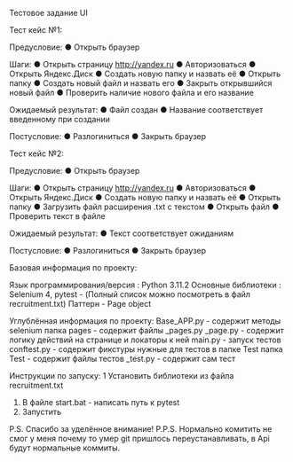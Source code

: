 Тестовое задание UI

Тест кейс №1:

Предусловие:
● Открыть браузер

Шаги:
● Открыть страницу http://yandex.ru
● Авторизоваться
● Открыть Яндекс.Диск
● Создать новую папку и назвать её
● Открыть папку
● Создать новый файл и назвать его
● Закрыть открывшийся новый файл
● Проверить наличие нового файла и его название

Ожидаемый результат:
● Файл создан
● Название соответствует введенному при создании

Постусловие:
● Разлогиниться
● Закрыть браузер

Тест кейс №2:

Предусловие:
● Открыть браузер

Шаги:
● Открыть страницу http://yandex.ru
● Авторизоваться
● Открыть Яндекс.Диск
● Создать новую папку и назвать её
● Открыть папку
● Загрузить файл расширения .txt с текстом
● Открыть файл
● Проверить текст в файле

Ожидаемый результат:
● Текст соответствует ожиданиям

Постусловие:
● Разлогиниться
● Закрыть браузер

Базовая информация по проекту:

Язык программирования/версия : Python 3.11.2
Основные библиотеки : Selenium 4, pytest - (Полный список можно посмотреть в файл recruitment.txt)
Паттерн - Page object

Углублённая информация по проекту:
Base_APP.py - содержит методы selenium 
папка pages - содержит файлы _pages.py
_page.py -  содержит логику действий на странице и локаторы к ней
main.py - запуск тестов
conftest.py - содержит фикстуры нужные для тестов в папке Test
папка Test - содержит файлы тестов
_test.py - содержит сам тест

Инструкции по запуску:
1 Установить библиотеки из файла recruitment.txt
1. В файле start.bat - написать путь к pytest
2. Запустить

P.S. Спасибо за уделённое внимание!
P.P.S. Нормально комитить не смог у меня почему то умер git пришлось переустанавливать, в Api будут нормальные коммиты.
